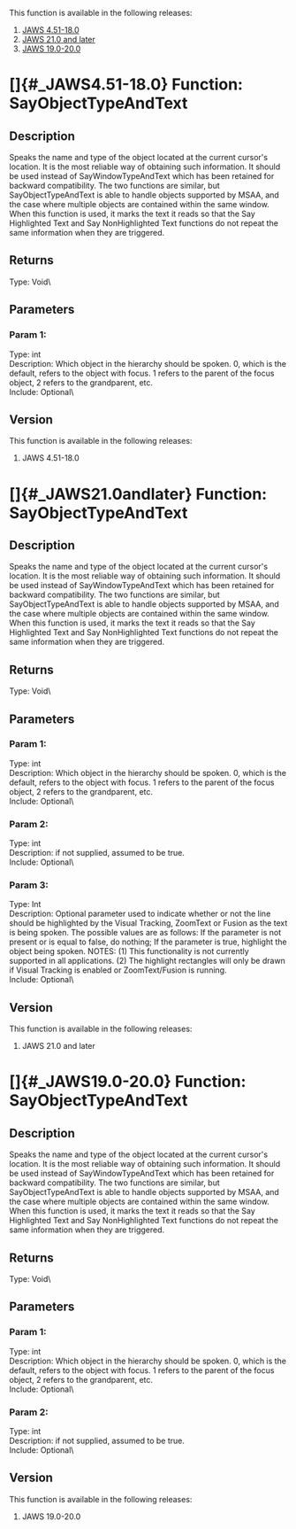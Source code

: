 This function is available in the following releases:

1.  [JAWS 4.51-18.0](#_JAWS4.51-18.0)
2.  [JAWS 21.0 and later](#_JAWS21.0andlater)
3.  [JAWS 19.0-20.0](#_JAWS19.0-20.0)

# []{#_JAWS4.51-18.0} Function: SayObjectTypeAndText

## Description

Speaks the name and type of the object located at the current cursor\'s
location. It is the most reliable way of obtaining such information. It
should be used instead of SayWindowTypeAndText which has been retained
for backward compatibility. The two functions are similar, but
SayObjectTypeAndText is able to handle objects supported by MSAA, and
the case where multiple objects are contained within the same window.
When this function is used, it marks the text it reads so that the Say
Highlighted Text and Say NonHighlighted Text functions do not repeat the
same information when they are triggered.

## Returns

Type: Void\

## Parameters

### Param 1:

Type: int\
Description: Which object in the hierarchy should be spoken. 0, which is
the default, refers to the object with focus. 1 refers to the parent of
the focus object, 2 refers to the grandparent, etc.\
Include: Optional\

## Version

This function is available in the following releases:

1.  JAWS 4.51-18.0

# []{#_JAWS21.0andlater} Function: SayObjectTypeAndText

## Description

Speaks the name and type of the object located at the current cursor\'s
location. It is the most reliable way of obtaining such information. It
should be used instead of SayWindowTypeAndText which has been retained
for backward compatibility. The two functions are similar, but
SayObjectTypeAndText is able to handle objects supported by MSAA, and
the case where multiple objects are contained within the same window.
When this function is used, it marks the text it reads so that the Say
Highlighted Text and Say NonHighlighted Text functions do not repeat the
same information when they are triggered.

## Returns

Type: Void\

## Parameters

### Param 1:

Type: int\
Description: Which object in the hierarchy should be spoken. 0, which is
the default, refers to the object with focus. 1 refers to the parent of
the focus object, 2 refers to the grandparent, etc.\
Include: Optional\

### Param 2:

Type: int\
Description: if not supplied, assumed to be true.\
Include: Optional\

### Param 3:

Type: Int\
Description: Optional parameter used to indicate whether or not the line
should be highlighted by the Visual Tracking, ZoomText or Fusion as the
text is being spoken. The possible values are as follows: If the
parameter is not present or is equal to false, do nothing; If the
parameter is true, highlight the object being spoken. NOTES: (1) This
functionality is not currently supported in all applications. (2) The
highlight rectangles will only be drawn if Visual Tracking is enabled or
ZoomText/Fusion is running.\
Include: Optional\

## Version

This function is available in the following releases:

1.  JAWS 21.0 and later

# []{#_JAWS19.0-20.0} Function: SayObjectTypeAndText

## Description

Speaks the name and type of the object located at the current cursor\'s
location. It is the most reliable way of obtaining such information. It
should be used instead of SayWindowTypeAndText which has been retained
for backward compatibility. The two functions are similar, but
SayObjectTypeAndText is able to handle objects supported by MSAA, and
the case where multiple objects are contained within the same window.
When this function is used, it marks the text it reads so that the Say
Highlighted Text and Say NonHighlighted Text functions do not repeat the
same information when they are triggered.

## Returns

Type: Void\

## Parameters

### Param 1:

Type: int\
Description: Which object in the hierarchy should be spoken. 0, which is
the default, refers to the object with focus. 1 refers to the parent of
the focus object, 2 refers to the grandparent, etc.\
Include: Optional\

### Param 2:

Type: int\
Description: if not supplied, assumed to be true.\
Include: Optional\

## Version

This function is available in the following releases:

1.  JAWS 19.0-20.0
